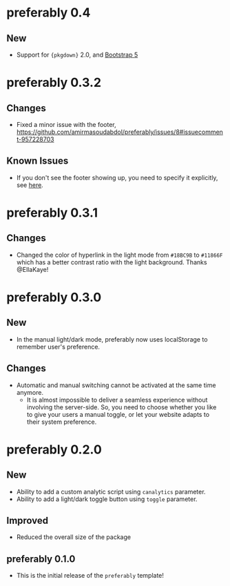 # preferably 0.4

## New

- Support for `{pkgdown}` 2.0, and [Bootstrap 5](https://pkgdown.r-lib.org/articles/customise.html?q=boos#getting-started)


# preferably 0.3.2

## Changes

- Fixed a minor issue with the footer, https://github.com/amirmasoudabdol/preferably/issues/8#issuecomment-957228703

## Known Issues

- If you don't see the footer showing up, you need to specify it explicitly, see [here](https://pkgdown.r-lib.org/articles/customise.html?q=footer#footer).

# preferably 0.3.1

## Changes

- Changed the color of hyperlink in the light mode from `#18BC9B` to `#11866F` which has a better contrast ratio with the light background. Thanks @EllaKaye!

# preferably 0.3.0

## New

- In the manual light/dark mode, preferably now uses localStorage to remember user's preference.

## Changes

- Automatic and manual switching cannot be activated at the same time anymore.
	- It is almost impossible to deliver a seamless experience without involving the server-side. So, you need to choose whether you like to give your users a manual toggle, or let your website adapts to their system preference.

# preferably 0.2.0

## New

- Ability to add a custom analytic script using `canalytics` parameter.
- Ability to add a light/dark toggle button using `toggle` parameter.

## Improved

- Reduced the overall size of the package

## preferably 0.1.0

- This is the initial release of the `preferably` template!
